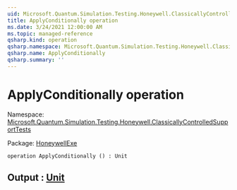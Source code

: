 ```yaml
---
uid: Microsoft.Quantum.Simulation.Testing.Honeywell.ClassicallyControlledSupportTests.ApplyConditionally
title: ApplyConditionally operation
ms.date: 3/24/2021 12:00:00 AM
ms.topic: managed-reference
qsharp.kind: operation
qsharp.namespace: Microsoft.Quantum.Simulation.Testing.Honeywell.ClassicallyControlledSupportTests
qsharp.name: ApplyConditionally
qsharp.summary: ''
---
```


# ApplyConditionally operation

Namespace: [Microsoft.Quantum.Simulation.Testing.Honeywell.ClassicallyControlledSupportTests](xref:Microsoft.Quantum.Simulation.Testing.Honeywell.ClassicallyControlledSupportTests)

Package: [HoneywellExe](https://nuget.org/packages/HoneywellExe)




```qsharp
operation ApplyConditionally () : Unit
```


## Output : [Unit](xref:microsoft.quantum.lang-ref.unit)

